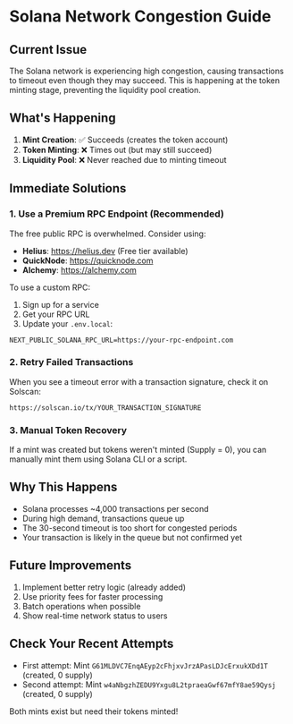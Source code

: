 # Solana Network Congestion Guide

## Current Issue
The Solana network is experiencing high congestion, causing transactions to timeout even though they may succeed. This is happening at the token minting stage, preventing the liquidity pool creation.

## What's Happening
1. **Mint Creation**: ✅ Succeeds (creates the token account)
2. **Token Minting**: ❌ Times out (but may still succeed)
3. **Liquidity Pool**: ❌ Never reached due to minting timeout

## Immediate Solutions

### 1. Use a Premium RPC Endpoint (Recommended)
The free public RPC is overwhelmed. Consider using:
- **Helius**: https://helius.dev (Free tier available)
- **QuickNode**: https://quicknode.com
- **Alchemy**: https://alchemy.com

To use a custom RPC:
1. Sign up for a service
2. Get your RPC URL
3. Update your `.env.local`:
```
NEXT_PUBLIC_SOLANA_RPC_URL=https://your-rpc-endpoint.com
```

### 2. Retry Failed Transactions
When you see a timeout error with a transaction signature, check it on Solscan:
```
https://solscan.io/tx/YOUR_TRANSACTION_SIGNATURE
```

### 3. Manual Token Recovery
If a mint was created but tokens weren't minted (Supply = 0), you can manually mint them using Solana CLI or a script.

## Why This Happens
- Solana processes ~4,000 transactions per second
- During high demand, transactions queue up
- The 30-second timeout is too short for congested periods
- Your transaction is likely in the queue but not confirmed yet

## Future Improvements
1. Implement better retry logic (already added)
2. Use priority fees for faster processing
3. Batch operations when possible
4. Show real-time network status to users

## Check Your Recent Attempts
- First attempt: Mint `G61MLDVC7EnqAEyp2cFhjxvJrzAPasLDJcErxukXDd1T` (created, 0 supply)
- Second attempt: Mint `w4aNbgzhZEDU9Yxgu8L2tpraeaGwf67mfY8ae59Qysj` (created, 0 supply)

Both mints exist but need their tokens minted! 